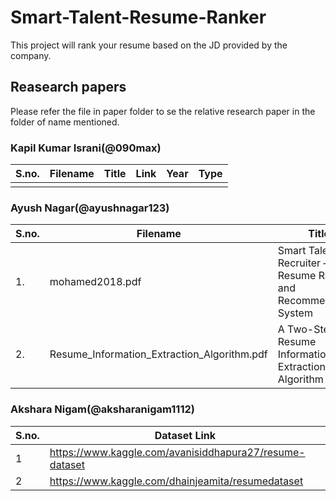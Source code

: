 # Smart-Talent-Resume-Ranker

This project will rank your resume based on the JD provided by the company.

## Reasearch papers

Please refer the file in paper folder to se the relative research paper in the folder of name mentioned.

### Kapil Kumar Israni(@090max)

| S.no. | Filename | Title | Link | Year | Type |
| ----- | -------- | ----- | ---- | ---- | ---- |
|       |          |       |      |      |      |

### Ayush Nagar(@ayushnagar123)

| S.no. | Filename                                    | Title                                                              | Link                                                       | Year | Type       |
| ----- | ------------------------------------------- | ------------------------------------------------------------------ | ---------------------------------------------------------- | ---- | ---------- |
| 1.    | mohamed2018.pdf                             | Smart Talents Recruiter – Resume Ranking and Recommendation System | [Link](https://ieeexplore.ieee.org/document/8913392)       | 2018 | Conference |
| 2.    | Resume_Information_Extraction_Algorithm.pdf | A Two-Step Resume Information Extraction Algorithm                 | [Link](https://www.hindawi.com/journals/mpe/2018/5761287/) | 2018 | Research   |

### Akshara Nigam(@aksharanigam1112)

| S.no. | Dataset Link |
| ----- | -------- | 
|   1   |https://www.kaggle.com/avanisiddhapura27/resume-dataset| 
|   2   |https://www.kaggle.com/dhainjeamita/resumedataset|
